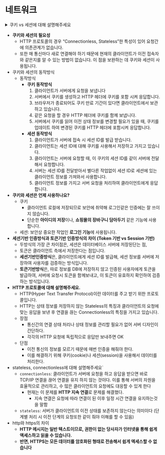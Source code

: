 # 네트워크

<details>
<summary>쿠키 vs 세션에 대해 설명해주세요</summary>
<div markdown="1">
- 둘다 HTTP의 stateless를 보완하기 위해서 나온 기술입니다. 로그인을 유지하는것과 같은 상태유지에 도움을 주죠.<br>
- 쿠키는 값이 클라이언트측에 저장되고, 세션은 데이터를 서버측에 저장하고 관리한다는 차이가 있습니다
</div>
</details>


- **쿠키와 세션의 필요성**
    - HTTP 프로토콜의 경우 “Connectionless, Stateless”한 특성이 있어 요청간에 의존관계가 없습니다.
    - 또한 매 통신마다 새로 연결해야 하기 때문에 현재의 클라이언트가 이전 접속자와 같은지를 알 수 있는 방법이 없습니다. 이 점을 보완하는 데 쿠키와 세션이 사용됩니다.
- 쿠키와 세션의 동작방식
    - 동작방식
        - **쿠키 동작방식**
            1. 클라이언트가 서버에게 요청을 보냅니다
            2. 서버에서 쿠키를 생성하고 HTTP 헤더에 쿠키를 포함 시켜 응답합니다.
            3. 브라우저가 종료되어도 쿠키 만료 기간이 있다면 클라이언트에서 보관하고 있습니다.
            4. 같은 요청을 할 경우 HTTP 헤더에 쿠키를 함께 보냅니다.
            5. 서버에서 쿠키를 읽어 이전 상태 정보를 변경할 필요가 있을 때, 쿠키를 업데이트 하여 변경된 쿠키를 HTTP 헤더에 포함시켜 응답합니다.
        - **세션 동작방식**
            1. 클라이언트가 서버에 접속 시 세션 ID를 발급 받습니다.
            2. 클라이언트는 세션 ID에 대해 쿠키를 사용해서 저장하고 가지고 있습니다.
            3. 클라이언트는 서버에 요청할 때, 이 쿠키의 세션 ID를 같이 서버에 전달해서 요청합니다.
            4. 서버는 세션 ID를 전달받아서 별다른 작업없이 세션 ID로 세션에 있는 클라이언트 정보를 가져와서 사용합니다.
            5. 클라이언트 정보를 가지고 서버 요청을 처리하여 클라이언트에게 응답합니다.
- **쿠키와 세션은 언제 사용하나요?**
    - 쿠키
        - 클라이언트 로컬에 저장되므로 보안에 취약해 로그인같은 인증에는 잘 쓰이지 않습니다.
        - 단순한 **아이디의 저장**이나, **쇼핑몰의 장바구니 담아두기** 같은 기능에 사용합니다.
    - 세션: 보안상 중요한 작업인 **로그인 기능**에 사용됩니다.
- **세션기반 인증방식과 토큰기반 인증방식의 차이 (Token 기반 vs Session 기반)**
    - 두방식의 가장 큰 차이점은, 세션은 데이터베이스 서버에 저장된단는 점,
    - 토큰은 클라이언트 측에서 저장한다는 점입니다.
    - **세션기반인증방식**은, 클라이언트에게 세션 ID를 발급해, 세션 정보를 서버에 저장하여 사용자를 검증하는 방식입니다.
    - **토큰기반방식**은, 따로 정보를 DB에 저장하지 않고 인증된 사용자에게 토큰을 발급하여, 서버에 요청시 토큰을 함께보내고, 이 토큰이 유효하지 확인하여 검증하는 방식입니다.
- **HTTP 프로토콜에 대해 설명해주세요.**
    - HTTP(Hyper Text Transfer Protocol)이란 데이터를 주고 받기 위한 프로토콜입니다.
    - HTTP는 상태 정보를 저장하지 않는 Stateless의 특징과 클라이언트의 요청에 맞는 응답을 보낸 후 연결을 끊는 Connectionless의 특징을 가지고 있습니다.
    - 장점
        - 통신간의 연결 상태 처리나 상태 정보를 관리할 필요가 없어 서버 디자인이 간단하다.
        - 각각의 HTTP 요청에 독립적으로 응답만 보내주면 OK
    - 단점
        - 이전 통신의 정보를 모르기 때문에 매번 인증을 해줘야 한다.
        - 이를 해결하기 위해 쿠키(cookie)나 세션(session)을 사용해서 데이터를 처리한다.
- stateless, connectionless에 대해 설명해주세요`
    - `connectionless`: 클라이언트가 서버에 요청을 하고 응답을 받으면 바로 TCP/IP 연결을 끊어 연결을 유지 하지 않는 것이다. 이를 통해 서버의 자원을 효율적으로 관리하고, 수 많은 클라이언트의 요청에도 대응할 수 있게 한다
        - 현재는 이 문제를 **HTTP 지속 연결**로 문제를 해결했다.
            - 지속 연결은 요청에 따라 연결이 된 이후 일정 시간 연결을 유지하는것을 말함
    - `stateless`: 서버가 클라이언트의 이전 상태를 보존하지 않는다는 의미이다 (단계별 처리 시 이전 단계의 요청또한 같이 줘야 이해를 할 수 있음)
- http와 https의 차이
    - **HTTP 메시지는 일반 텍스트이므로, 권한이 없는 당사자가 인터넷을 통해 쉽게 액세스하고 읽을 수 있습니다.**
    - **반면, HTTPS는 모든 데이터를 암호화된 형태로 전송해서 쉽게 엑세스할 수 없습니다**
